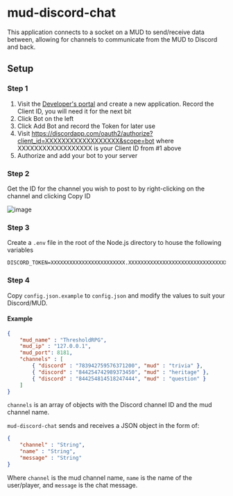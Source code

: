 # mud-discord-chat
This application connects to a socket on a MUD to send/receive data between, allowing for channels to communicate from the MUD to Discord and back.

## Setup

### Step 1

1. Visit the [Developer's portal](https://discordapp.com/developers/applications/) and create a new application. Record the Client ID, you will need it for the next bit
2. Click Bot on the left
3. Click Add Bot and record the Token for later use
4. Visit https://discordapp.com/oauth2/authorize?client_id=XXXXXXXXXXXXXXXXXX&scope=bot where XXXXXXXXXXXXXXXXXX is your Client ID from #1 above
5. Authorize and add your bot to your server

### Step 2

Get the ID for the channel you wish to post to by right-clicking on the channel and clicking Copy ID

![image](https://user-images.githubusercontent.com/1266935/114635703-45329300-9c93-11eb-9da4-f92b05b0fa0e.png)

### Step 3

Create a `.env` file in the root of the Node.js directory to house the following variables
```
DISCORD_TOKEN=XXXXXXXXXXXXXXXXXXXXXXXX.XXXXXXXXXXXXXXXXXXXXXXXXXXXXXXXXXX
```

### Step 4

Copy `config.json.example` to `config.json` and modify the values to suit your Discord/MUD.

#### Example
```json
{
    "mud_name" : "ThresholdRPG",
    "mud_ip" : "127.0.0.1",
    "mud_port": 8181,
    "channels" : [
        { "discord" : "783942759576371200", "mud" : "trivia" },
        { "discord" : "844254742989373450", "mud" : "heritage" },
        { "discord" : "844254814518247444", "mud" : "question" }
    ]
}
```

`channels` is an array of objects with the Discord channel ID and the mud channel name.

`mud-discord-chat` sends and receives a JSON object in the form of:
```json
{
    "channel" : "String",
    "name" : "String",
    "message" : "String"
}
```
Where `channel` is the mud channel name, `name` is the name of the user/player, and `message` is the chat message.

